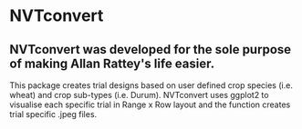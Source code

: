 # NVTconvert

## NVTconvert was developed for the sole purpose of making Allan Rattey's life easier.

This package creates trial designs based on user defined crop species (i.e. wheat) and crop sub-types (i.e. Durum). NVTconvert uses ggplot2 to visualise each specific trial in Range x Row layout and the function creates trial specific .jpeg files.
 
